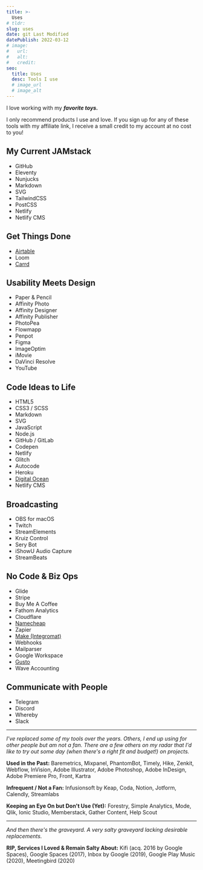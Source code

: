 ```yaml
---
title: >-
  Uses
# tldr:
slug: uses
date: git Last Modified
datePublish: 2022-03-12
# image:
#   url:
#   alt: 
#   credit: 
seo:
  title: Uses
  desc: Tools I use
  # image_url
  # image_alt
---
```


I love working with my _**favorite toys.**_

I only recommend products I use and love. If you sign up for any of these tools with my affiliate link, I receive a small credit to my account at no cost to you!

## My Current JAMstack

- GitHub
- Eleventy
- Nunjucks
- Markdown
- SVG
- TailwindCSS
- PostCSS
- Netlify
- Netlify CMS

## Get Things Done

- [Airtable](https://airtable.com/invite/r/FYbwl2F)
- Loom
- [Carrd](https://try.carrd.co/x9fwvcb8)

## Usability Meets Design

- Paper & Pencil
- Affinity Photo
- Affinity Designer
- Affinity Publisher
- PhotoPea
- Flowmapp
- Penpot
- Figma
- ImageOptim
- iMovie
- DaVinci Resolve
- YouTube

## Code Ideas to Life

- HTML5
- CSS3 / SCSS
- Markdown
- SVG
- JavaScript
- Node.js
- GitHub / GitLab
- Codepen
- Netlify
- Glitch
- Autocode
- Heroku
- [Digital Ocean](http://www.digitalocean.com/?refcode=2596167e2da2)
- Netlify CMS

## Broadcasting

- OBS for macOS
- Twitch
- StreamElements
- Kruiz Control
- Sery Bot
- iShowU Audio Capture
- StreamBeats

## No Code & Biz Ops

- Glide
- Stripe
- Buy Me A Coffee
- Fathom Analytics
- Cloudflare
- [Namecheap](https://affiliate.namecheap.com/?affId=92382)
- Zapier
- [Make (Integromat)](https://www.integromat.com/?pc=m2creates)
- Webhooks
- Mailparser
- Google Workspace
- [Gusto](https://gusto.com/r/qTrLm/?utm_source=reflink)
- Wave Accounting

## Communicate with People

- Telegram
- Discord
- Whereby
- Slack

---

_I've replaced some of my tools over the years. Others, I end up using for other people but am not a fan. There are a few others on my radar that I'd like to try out some day (when there's a right fit and budget!) on projects._

**Used in the Past:** Baremetrics, Mixpanel, PhantomBot, Timely, Hike, Zenkit, Webflow, InVision, Adobe Illustrator, Adobe Photoshop, Adobe InDesign, Adobe Premiere Pro, Front, Kartra

**Infrequent / Not a Fan:** Infusionsoft by Keap, Coda, Notion, Jotform, Calendly, Streamlabs

**Keeping an Eye On but Don't Use (Yet):** Forestry, Simple Analytics, Mode, Qlik, Ionic Studio, Memberstack, Gather Content, Help Scout

---

_And then there's the graveyard. A very salty graveyard lacking desirable replacements._

**RIP, Services I Loved & Remain Salty About:** Kifi (acq. 2016 by Google Spaces), Google Spaces (2017), Inbox by Google (2019), Google Play Music (2020), Meetingbird (2020)
